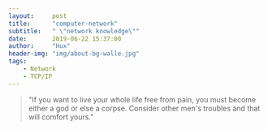 ```yaml
---
layout:     post
title:      "computer-network"
subtitle:   " \"network knowledge\""
date:       2019-06-22 15:37:00
author:     "Hux"
header-img: "img/about-bg-walle.jpg"
tags:
    - Network
    - TCP/IP
---
```


> "If you want to live your whole life free from pain, you must become either a god or else a corpse. Consider other men's troubles and that will comfort yours."

